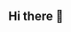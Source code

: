 ## Hi there 👋

<!--

**Here are some ideas to get you started:**

🙋‍♀️ A short introduction - Bigdatum Services provides bigdata services to customer world wide Here is the [link](https://www.bigdatum.in/)
🌈 Contribution guidelines - how can the community get involved?
👩‍💻 Useful resources - where can the community find your docs? Is there anything else the community should know?
🍿 Fun facts - We helped customer to start from scratch and build data pipelines
🧙 Remember, you can do mighty things with the power of [Markdown](https://docs.github.com/github/writing-on-github/getting-started-with-writing-and-formatting-on-github/basic-writing-and-formatting-syntax)
-->
